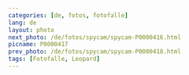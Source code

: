 ```yaml
---
categories: [de, fotos, fotofalle]
lang: de
layout: photo
next_photo: /de/fotos/spycam/spycam-P0000416.html
picname: P0000417
prev_photo: /de/fotos/spycam/spycam-P0000418.html
tags: [Fotofalle, Leopard]
---
```

